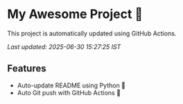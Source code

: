 # My Awesome Project 🚀

This project is automatically updated using GitHub Actions.

_Last updated: 2025-06-30 15:27:25 IST_

## Features
- Auto-update README using Python 🐍
- Auto Git push with GitHub Actions 🤖
